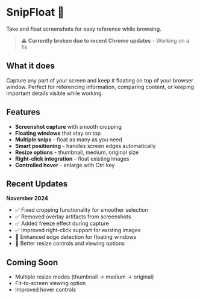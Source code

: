 # SnipFloat 📸

Take and float screenshots for easy reference while browsing.

> ⚠️ **Currently broken due to recent Chrome updates** - Working on a fix

## What it does

Capture any part of your screen and keep it floating on top of your browser window. Perfect for referencing information, comparing content, or keeping important details visible while working.

## Features

- **Screenshot capture** with smooth cropping
- **Floating windows** that stay on top
- **Multiple snips** - float as many as you need
- **Smart positioning** - handles screen edges automatically
- **Resize options** - thumbnail, medium, original size
- **Right-click integration** - float existing images
- **Controlled hover** - enlarge with Ctrl key

## Recent Updates

**November 2024**
- ✅ Fixed cropping functionality for smoother selection
- ✅ Removed overlay artifacts from screenshots
- ✅ Added freeze effect during capture
- ✅ Improved right-click support for existing images
- 🔧 Enhanced edge detection for floating windows
- 🔧 Better resize controls and viewing options

## Coming Soon

- Multiple resize modes (thumbnail → medium → original)
- Fit-to-screen viewing option
- Improved hover controls
